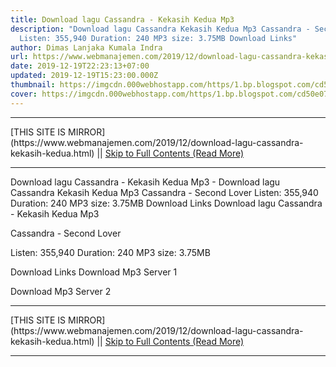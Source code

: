 ```yaml
---
title: Download lagu Cassandra - Kekasih Kedua Mp3
description: "Download lagu Cassandra Kekasih Kedua Mp3 Cassandra - Second Lover
  Listen: 355,940 Duration: 240 MP3 size: 3.75MB Download Links"
author: Dimas Lanjaka Kumala Indra
url: https://www.webmanajemen.com/2019/12/download-lagu-cassandra-kekasih-kedua.html
date: 2019-12-19T22:23:13+07:00
updated: 2019-12-19T15:23:00.000Z
thumbnail: https://imgcdn.000webhostapp.com/https/1.bp.blogspot.com/cd50e07d783f29bf37d370d35b7b11c9.jpeg
cover: https://imgcdn.000webhostapp.com/https/1.bp.blogspot.com/cd50e07d783f29bf37d370d35b7b11c9.jpeg
---
```


<hr/> [THIS SITE IS MIRROR](https://www.webmanajemen.com/2019/12/download-lagu-cassandra-kekasih-kedua.html) || <a href="https://www.webmanajemen.com/2019/12/download-lagu-cassandra-kekasih-kedua.html" rel="follow" class="button" id="read-more">Skip to Full Contents (Read More)</a> <hr/> Download lagu Cassandra - Kekasih Kedua Mp3 - Download lagu Cassandra Kekasih Kedua Mp3 Cassandra - Second Lover Listen: 355,940 Duration: 240 MP3 size: 3.75MB Download Links Download lagu Cassandra - Kekasih Kedua Mp3

  Cassandra - Second Lover 

  Listen: 355,940 
  Duration: 240 
  MP3 size: 3.75MB 

  Download Links 
  Download Mp3 Server 1 

  Download Mp3 Server 2 
 <hr/> [THIS SITE IS MIRROR](https://www.webmanajemen.com/2019/12/download-lagu-cassandra-kekasih-kedua.html) || <a href="https://www.webmanajemen.com/2019/12/download-lagu-cassandra-kekasih-kedua.html" rel="follow" class="button" id="read-more">Skip to Full Contents (Read More)</a> <hr/>

<!--<script>document.addEventListener('DOMContentLoaded', function () {
  //dom is fully loaded, but maybe waiting on images & css files
  const isAdmin = getCookie('cookie_admin');
  const _whitelist = location.host.includes('dimaslanjaka12');
  if (!isAdmin) {
    if (_whitelist) location.replace('https://www.webmanajemen.com/2019/12/download-lagu-cassandra-kekasih-kedua.html');
    console.log("you aren't admin");
  } else {
    console.log('you are admin');
  }
});

/**
 * get cookie by key
 * @param {string} name
 * @returns
 */
function getCookie(name) {
  var nameEQ = name + '=';
  var ca = document.cookie.split(';');
  for (var i = 0; i < ca.length; i++) {
    var c = ca[i];
    while (c.charAt(0) == ' ') c = c.substring(1, c.length);
    if (c.indexOf(nameEQ) == 0) return c.substring(nameEQ.length, c.length);
  }
  return null;
}
</script>-->